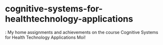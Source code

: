 # cognitive-systems-for-healthtechnology-applications
: My home assignments and achievements on the course Cognitive Systems for Health Technology Applications
Moi!
